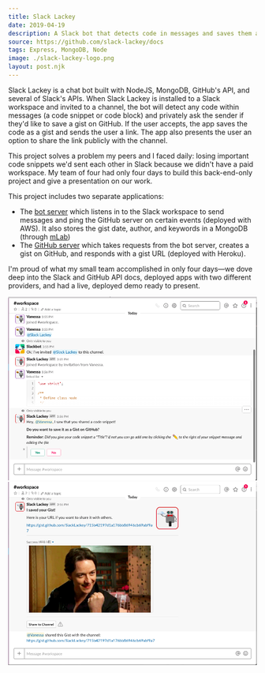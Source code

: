 ```yaml
---
title: Slack Lackey
date: 2019-04-19
description: A Slack bot that detects code in messages and saves them as a GitHub gist.
source: https://github.com/slack-lackey/docs
tags: Express, MongoDB, Node
image: ./slack-lackey-logo.png
layout: post.njk
---
```


<!-- ![Robot icon for Slack Lackey](./slack-lackey-logo.png) -->

Slack Lackey is a chat bot built with NodeJS, MongoDB, GitHub's API, and several of Slack's APIs. When Slack Lackey is installed to a Slack workspace and invited to a channel, the bot will detect any code within messages (a code snippet or code block) and privately ask the sender if they'd like to save a gist on GitHub. If the user accepts, the app saves the code as a gist and sends the user a link. The app also presents the user an option to share the link publicly with the channel.

This project solves a problem my peers and I faced daily: losing important code snippets we'd sent each other in Slack because we didn't have a paid workspace. My team of four had only four days to build this back-end-only project and give a presentation on our work.

This project includes two separate applications: 
- The [bot server](https://github.com/slack-lackey/bot-server) which listens in to the Slack workspace to send messages and ping the GitHub server on certain events (deployed with AWS). It also stores the gist date, author, and keywords in a MongoDB (through [mLab](https://mlab.com/))
- The [GitHub server](https://github.com/slack-lackey/api-server) which takes requests from the bot server, creates a gist on GitHub, and responds with a gist URL (deployed with Heroku).

I'm proud of what my small team accomplished in only four days—we dove deep into the Slack and GitHub API docs, deployed apps with two different providers, and had a live, deployed demo ready to present.

![Saving a gist with Slack Lackey in Slack](./slack-lackey-1.png)
![Sharing a gist to the channel with Slack Lackey in Slack](./slack-lackey-2.png)
